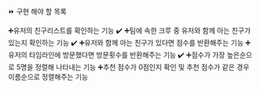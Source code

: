 ⏩ 구현 해야 할 목록

➕유저의 친구리스트를 확인하는 기능 ✔️
➕팀에 속한 크루 중 유저와 함께 아는 친구가 있는지 확인하는 기능 ✔️
➕유저와 함께 아는 친구가 있다면 점수를 반환해주는 기능
➕유저의 타임라인에 방문했다면 방문횟수를 반환해주는 기능 ✔️
➕점수가 가장 높은순으로 5명을 정렬해 나타내는 기능
➕추천 점수가 0점인지 확인 및 추천 점수가 같은 경우 이름순으로 정렬해주는 기능